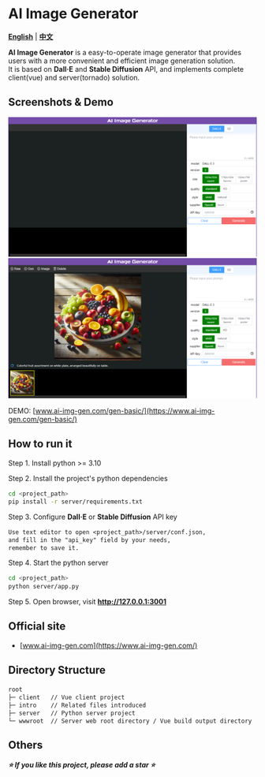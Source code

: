 AI Image Generator
================

**[English](./README.md)** | **[中文](./README_zh.md)**

**AI Image Generator** is a easy-to-operate image generator that provides users with a more convenient and efficient image generation solution.  
It is based on **Dall·E** and **Stable Diffusion** API, and implements complete client(vue) and server(tornado) solution.

Screenshots & Demo
----------------

![AI Image Generator Screenshot 1](./intro/screenshot-1.png "Screenshot 1")
![AI Image Generator Screenshot 2](./intro/screenshot-2.png "Screenshot 2")

DEMO: [www.ai-img-gen.com/gen-basic/](https://www.ai-img-gen.com/gen-basic/)

How to run it
----------------

Step 1. Install python >= 3.10  
  
Step 2. Install the project's python dependencies

```sh
cd <project_path>
pip install -r server/requirements.txt
```

Step 3. Configure **Dall·E** or **Stable Diffusion** API key

```text
Use text editor to open <project_path>/server/conf.json,
and fill in the "api_key" field by your needs,
remember to save it.
```

Step 4. Start the python server

```sh
cd <project_path>
python server/app.py
```

Step 5. Open browser, visit **<http://127.0.0.1:3001>**

Official site
----------------

* [www.ai-img-gen.com](https://www.ai-img-gen.com/)

Directory Structure
----------------

```text
root
├─ client   // Vue client project
├─ intro    // Related files introduced
├─ server   // Python server project
└─ wwwroot  // Server web root directory / Vue build output directory
```

Others
----------------

***⭐ If you like this project, please add a star ⭐***

